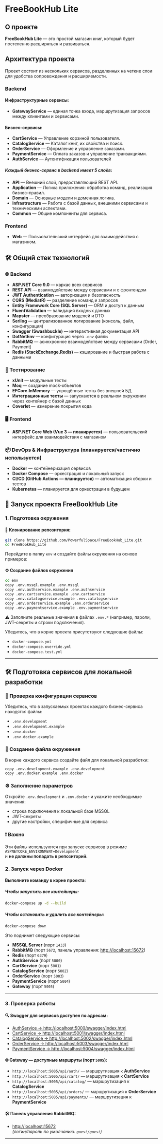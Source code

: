 # FreeBookHub Lite

## О проекте
**FreeBookHub Lite** — это простой магазин книг, который будет постепенно расширяться и развиваться.

## Архитектура проекта
Проект состоит из нескольких сервисов, разделенных на четкие слои для удобства сопровождения и расширяемости.

### Backend

#### Инфраструктурные сервисы:
- **GatewayService** — единая точка входа, маршрутизация запросов между клиентами и сервисами.

#### Бизнес-сервисы:
- **CartService** — Управление корзиной пользователя.
- **CatalogService** — Каталог книг, их свойства и поиск.
- **OrderService** — Оформление и управление заказами.
- **PaymentService** — Оплата заказов и управление транзакциями.
- **AuthService** — Аутентификация пользователей

##### Каждый бизнес-сервис в backend имеет 5 слоёв:

- **API** — Внешний слой, предоставляющий REST API.
- **Application** — Логика приложения: обработка команд, реализация бизнес-правил.
- **Domain** — Основные модели и доменная логика.
- **Infrastructure** — Работа с базой данных, внешними сервисами и техническими аспектами.
- **Common** —  Общие компоненты для сервиса.


### Frontend
- **Web** — Пользовательский интерфейс для взаимодействия с магазином.


## 🛠 Общий стек технологий

### 🌐 Backend
- **ASP.NET Core 9.0** — каркас всех сервисов
- **REST API** — взаимодействие между сервисами и с фронтендом
- **JWT Authentication** — авторизация и безопасность
- **CQRS (MediatR)** — разделение команд и запросов
- **Entity Framework Core (SQL Server)** — ORM и доступ к данным
- **FluentValidation** — валидация входных данных
- **Mapster** — преобразование моделей и DTO
- **Serilog** — централизованное логирование (консоль, файл, конфигурация)
- **Swagger (Swashbuckle)** — интерактивная документация API
- **DotNetEnv** — конфигурация через `.env` файлы
- **RabbitMQ** — асинхронное взаимодействие между сервисами (Order, Payment)
- **Redis (StackExchange.Redis)** — кэширование и быстрая работа с данными

### 🧪 Тестирование
- **xUnit** — модульные тесты
- **Moq** — создание mock-объектов
- **EFCore.InMemory** — упрощённые тесты без внешней БД
- **Интеграционные тесты** — запускаются в реальном окружении через контейнер с базой данных
- **Coverlet** — измерение покрытия кода

### 🖥 Frontend
- **ASP.NET Core Web (Vue 3 — планируется)** — пользовательский интерфейс для взаимодействия с магазином

### 📦 DevOps & Инфраструктура (планируется/частично используется)
- **Docker** — контейнеризация сервисов
- **Docker Compose** — оркестрация и локальный запуск
- **CI/CD (GitHub Actions — планируется)** — автоматизация сборки и тестов
- **Kubernetes** — планируется для оркестрации в будущем


## 🚀 Запуск проекта FreeBookHub Lite

### 1. Подготовка окружения

#### 🔁 Клонирование репозитория:

```bash
git clone https://github.com/PowerfulSpace/FreeBookHub_Lite.git
cd FreeBookHub_Lite
```

Перейдите в папку `env` и создайте файлы окружения на основе примеров:
#### ⚙️ Создание файлов окружения
```bash
cd env
copy .env.mssql.example .env.mssql
copy .env.authservice.example .env.authservice
copy .env.cartservice.example .env.cartservice
copy .env.catalogservice.example .env.catalogservice
copy .env.orderservice.example .env.orderservice
copy .env.paymentservice.example .env.paymentservice
```
⚠️ Заполните реальные значения в файлах `.env.*` (например, пароли, JWT-секреты и строки подключения).


Убедитесь, что в корне проекта присутствуют следующие файлы:

- `docker-compose.yml`  
- `docker-compose.override.yml`
- `docker-compose.test.yml`
---

## 🛠 Подготовка сервисов для локальной разработки

### 🧩 Проверка конфигурации сервисов
Убедитесь, что в запускаемых проектах каждого бизнес-сервиса находятся файлы:

- `.env.development`  
- `.env.development.example`
- `.env.docker`
- `.env.docker.example`


### 📁 Создание файла окружения

В корне каждого сервиса создайте файл для локальной разработки:

```bash
copy .env.development.example .env.development
copy .env.docker.example .env.docker
```

### ⚙️ Заполнение параметров

Откройте `.env.development` и `.env.docker` и укажите необходимые значения:

- строка подключения к локальной базе MSSQL  
- JWT-секреты  
- другие настройки, специфичные для сервиса  

### ❗ Важно

Эти файлы используются при запуске сервисов в режиме `ASPNETCORE_ENVIRONMENT=Development`  
и **не должны попадать в репозиторий**.

### 2. Запуск через Docker

#### Выполните команду в корне проекта:

##### Чтобы запустить все контейнеры:

```bash
docker-compose up -d --build
```

##### Чтобы остановить и удалить все контейнеры:

```bash
docker-compose down
```

Это поднимет следующие сервисы:

- **MSSQL Server** (порт `1433`)  
- **RabbitMQ** (порт `5672`, панель управления: [http://localhost:15672](http://localhost:15672))  
- **Redis** (порт `6379`)  
- **AuthService** (порт `5000`)  
- **CartService** (порт `5001`)  
- **CatalogService** (порт `5002`)  
- **OrderService** (порт `5003`)  
- **PaymentService** (порт `5004`)
- **Gateway** (порт `5005`)  

---

### 3. Проверка работы

#### 🔍 Swagger для сервисов доступен по адресам:
- [AuthService → http://localhost:5000/swagger/index.html](http://localhost:5000/swagger/index.html)
- [CartService → http://localhost:5001/swagger/index.html](http://localhost:5001/swagger/index.html)
- [CatalogService → http://localhost:5002/swagger/index.html](http://localhost:5002/swagger/index.html)
- [OrderService → http://localhost:5003/swagger/index.html](http://localhost:5003/swagger/index.html)
- [PaymentService → http://localhost:5004/swagger/index.html](http://localhost:5004/swagger/index.html)

#### 🌐 Gateway — доступные маршруты (порт `5005`):
- `http://localhost:5005/api/auth/` — маршрутизация к **AuthService**
- `http://localhost:5005/api/cart/` — маршрутизация к **CartService**
- `http://localhost:5005/api/catalog/` — маршрутизация к **CatalogService**
- `http://localhost:5005/api/orders/` — маршрутизация к **OrderService**
- `http://localhost:5005/api/payments/` — маршрутизация к **PaymentService**

#### 🛠️ Панель управления RabbitMQ:
- [http://localhost:15672](http://localhost:15672)  
  *(логин/пароль по умолчанию: `guest/guest`)*


---

